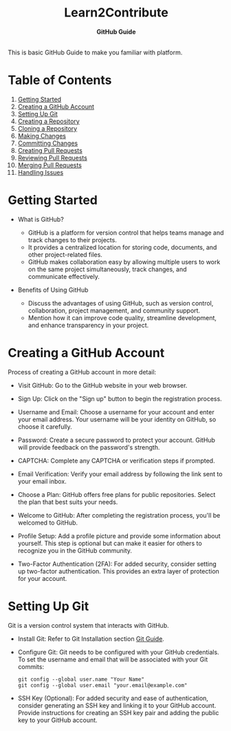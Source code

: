 <div align="center">
  <h1>Learn2Contribute</h1>
  <strong>GitHub Guide</strong><br>
</div>
<br>

This is basic GitHub Guide to make you familiar with platform.

# Table of Contents
1. [Getting Started](#getting-started)
2. [Creating a GitHub Account](#creating-a-github-account)
3. [Setting Up Git](#setting-up-git)
4. [Creating a Repository](#creating-a-repository)
5. [Cloning a Repository](#cloning-a-repository)
6. [Making Changes](#making-changes)
7. [Committing Changes](#committing-changes)
8. [Creating Pull Requests](#creating-pull-requests)
9. [Reviewing Pull Requests](#reviewing-pull-requests)
10. [Merging Pull Requests](#merging-pull-requests)
11. [Handling Issues](#handling-issues)

# Getting Started

- What is GitHub?
  - GitHub is a platform for version control that helps teams manage and track changes to their projects.
  - It provides a centralized location for storing code, documents, and other project-related files.
  - GitHub makes collaboration easy by allowing multiple users to work on the same project simultaneously, track changes, and communicate effectively.

- Benefits of Using GitHub
  - Discuss the advantages of using GitHub, such as version control, collaboration, project management, and community support.
  - Mention how it can improve code quality, streamline development, and enhance transparency in your project.

# Creating a GitHub Account
Process of creating a GitHub account in more detail:

- Visit GitHub: Go to the GitHub website in your web browser.

- Sign Up: Click on the "Sign up" button to begin the registration process.

- Username and Email: Choose a username for your account and enter your email address. Your username will be your identity on GitHub, so choose it carefully.

- Password: Create a secure password to protect your account. GitHub will provide feedback on the password's strength.

- CAPTCHA: Complete any CAPTCHA or verification steps if prompted.

- Email Verification: Verify your email address by following the link sent to your email inbox.

- Choose a Plan: GitHub offers free plans for public repositories. Select the plan that best suits your needs.

- Welcome to GitHub: After completing the registration process, you'll be welcomed to GitHub.

- Profile Setup: Add a profile picture and provide some information about yourself. This step is optional but can make it easier for others to recognize you in the GitHub community.

- Two-Factor Authentication (2FA): For added security, consider setting up two-factor authentication. This provides an extra layer of protection for your account.

# Setting Up Git
Git is a version control system that interacts with GitHub.

- Install Git: Refer to Git Installation section [Git Guide](/version-control/git.md).

- Configure Git: Git needs to be configured with your GitHub credentials. To set the username and email that will be associated with your Git commits:

  ```shell
  git config --global user.name "Your Name"
  git config --global user.email "your.email@example.com"
  ```
- SSH Key (Optional): For added security and ease of authentication, consider generating an SSH key and linking it to your GitHub account. Provide instructions for creating an SSH key pair and adding the public key to your GitHub account.




















